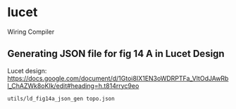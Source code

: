 # lucet #

Wiring Compiler

## Generating JSON file for fig 14 A in Lucet Design ##

Lucet design: https://docs.google.com/document/d/1Gtoi8IX1EN3oWDRPTFa_VltOdJAwRbl_ChAZWk8oKIk/edit#heading=h.t814rryc9eo

`utils/ld_fig14a_json_gen topo.json`
